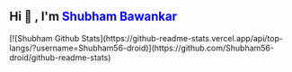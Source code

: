 
<h2>Hi 👋 , I'm <span style="color:blue;text-align:center;">Shubham Bawankar</span></h2>
[![Shubham Github Stats](https://github-readme-stats.vercel.app/api/top-langs/?username=Shubham56-droid)](https://github.com/Shubham56-droid/github-readme-stats)



<!--
**Shubham56-droid/Shubham56-droid** is a ✨ _special_ ✨ repository because its `README.md` (this file) appears on your GitHub profile.

Here are some ideas to get you started:

- 🔭 I’m currently working on ...
- 🌱 I’m currently learning ...
- 👯 I’m looking to collaborate on ...
- 🤔 I’m looking for help with ...
- 💬 Ask me about ...
- 📫 How to reach me: ...
- 😄 Pronouns: ...
- ⚡ Fun fact: ...
-->
